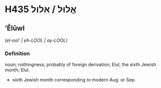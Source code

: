 # H435 אֱלוּל / אלול

## ʼĔlûwl

_(el-ool' | eh-LOOL | ay-LOOL)_

### Definition

noun; nothingness; probably of foreign derivation; Elul, the sixth Jewish month; Elul.

- sixth Jewish month corresponding to modern Aug. or Sep.
